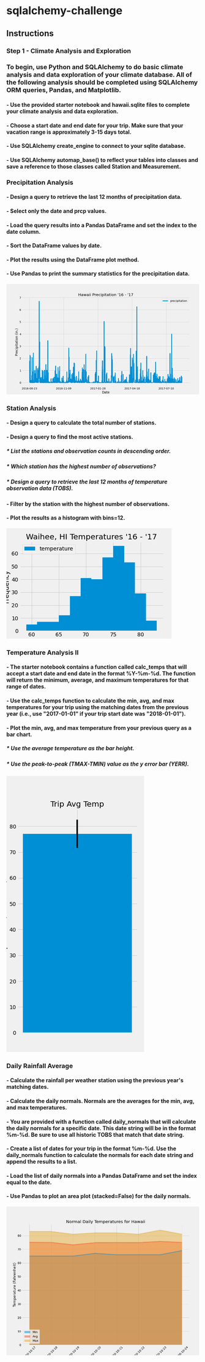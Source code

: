 # sqlalchemy-challenge
## Instructions
### Step 1 - Climate Analysis and Exploration
### To begin, use Python and SQLAlchemy to do basic climate analysis and data exploration of your climate database. All of the following analysis should be completed using SQLAlchemy ORM queries, Pandas, and Matplotlib.
#### - Use the provided starter notebook and hawaii.sqlite files to complete your climate analysis and data exploration.
#### - Choose a start date and end date for your trip. Make sure that your vacation range is approximately 3-15 days total.
#### - Use SQLAlchemy create_engine to connect to your sqlite database.
#### - Use SQLAlchemy automap_base() to reflect your tables into classes and save a reference to those classes called Station and Measurement.

### Precipitation Analysis
#### - Design a query to retrieve the last 12 months of precipitation data.
#### - Select only the date and prcp values.
#### - Load the query results into a Pandas DataFrame and set the index to the date column.
#### - Sort the DataFrame values by date.
#### - Plot the results using the DataFrame plot method.
#### - Use Pandas to print the summary statistics for the precipitation data.

![precip_image](Images/precip.png)

### Station Analysis
#### - Design a query to calculate the total number of stations.
#### - Design a query to find the most active stations.
##### * List the stations and observation counts in descending order.
##### * Which station has the highest number of observations?
##### * Design a query to retrieve the last 12 months of temperature observation data (TOBS).
#### - Filter by the station with the highest number of observations.
#### - Plot the results as a histogram with bins=12.

![stations_image](Images/temphist.png)

### Temperature Analysis II
#### - The starter notebook contains a function called calc_temps that will accept a start date and end date in the format %Y-%m-%d. The function will return the minimum, average, and maximum temperatures for that range of dates.
#### - Use the calc_temps function to calculate the min, avg, and max temperatures for your trip using the matching dates from the previous year (i.e., use "2017-01-01" if your trip start date was "2018-01-01").
#### - Plot the min, avg, and max temperature from your previous query as a bar chart.
##### * Use the average temperature as the bar height.
##### * Use the peak-to-peak (TMAX-TMIN) value as the y error bar (YERR).

![temp_image](Images/tempbar.png)

### Daily Rainfall Average
#### - Calculate the rainfall per weather station using the previous year's matching dates.
#### - Calculate the daily normals. Normals are the averages for the min, avg, and max temperatures.
#### - You are provided with a function called daily_normals that will calculate the daily normals for a specific date. This date string will be in the format %m-%d. Be sure to use all historic TOBS that match that date string.
#### - Create a list of dates for your trip in the format %m-%d. Use the daily_normals function to calculate the normals for each date string and append the results to a list.
#### - Load the list of daily normals into a Pandas DataFrame and set the index equal to the date.
#### - Use Pandas to plot an area plot (stacked=False) for the daily normals.

![rainfall_image](Images/dailynormarea.png)
